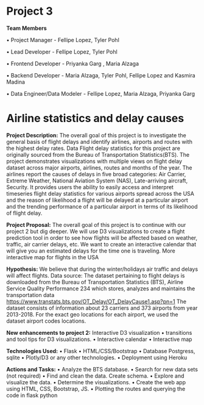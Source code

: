 # Project 3

**Team Members**

•	Project Manager - Fellipe Lopez, Tyler Pohl

•	Lead Developer - Fellipe Lopez, Tyler Pohl

•	Frontend Developer - Priyanka Garg , Maria Alzaga

•	Backend Developer - Maria Alzaga, Tyler Pohl, Fellipe Lopez and Kasmira Madina

•	Data Engineer/Data Modeler - Fellipe Lopez, Maria Alzaga, Priyanka Garg



# Airline statistics and delay causes
**Project Description:** The overall goal of this project is to investigate the general basis of flight delays and identify airlines, airports and routes with the highest delay rates. Data Flight delay statistics for this project are originally sourced from the Bureau of Transportation Statistics(BTS). The project demonstrates visualizations with multiple views on flight delay dataset across major airports, airlines, routes and months of the year. The airlines report the causes of delays in five broad categories: Air Carrier, Extreme Weather, National Aviation System (NAS), Late-arriving aircraft, Security. It provides users the ability to easily access and interpret timeseries flight delay statistics for various airports spread across the USA and the reason of likelihood a flight will be delayed at a particular airport and the trending performance of a particular airport in terms of its likelihood of flight delay.

**Project Proposal:** The overall goal of this project is to continue with our project 2 but dig deeper. We will use D3 visualizations to create a flight prediction tool in order to see how flights will be affected based on weather, traffic, air carrier delays, etc. We want to create an interactive calendar that will give you an estimated delays for the time one is traveling. More interactive map for flights in the USA

**Hypothesis:** We believe that during the winter/holidays air traffic and delays will affect flights. 
Data source: The dataset pertaining to flight delays is downloaded from the Bureau of Transportation Statistics (BTS), Airline Service Quality Performance 234 which stores, analyzes and maintains the transportation data https://www.transtats.bts.gov/OT_Delay/OT_DelayCause1.asp?pn=1 The dataset consists of information about 23 carriers and 373 airports from year 2013-2018. For the exact geo locations for each airport, we used the dataset airport codes locations.

**New enhancements to project 2:** Interactive D3 visualization • transitions and tool tips for D3 visualizations. • Interactive calendar • Interactive map 

**Technologies Used:** • Flask • HTML/CSS/Bootstrap • Database Postgress, sqlite • Plotly/D3 or any other technologies. • Deployment using Heroku

**Actions and Tasks:** • Analyze the BTS database. • Search for new data sets (not required) • Find and clean the data. Create schema. • Explore and visualize the data. • Determine the visualizations. • Create the web app using HTML, CSS, Bootstrap, JS. • Plotting the routes and querying the code in flask python






